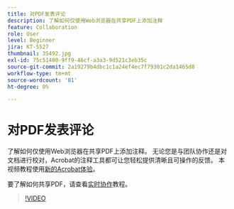 ```yaml
---
title: 对PDF发表评论
description: 了解如何仅使用Web浏览器在共享PDF上添加注释
feature: Collaboration
role: User
level: Beginner
jira: KT-5527
thumbnail: 35492.jpg
exl-id: 75c51400-9ff9-46cf-a3a3-9d521c3eb35c
source-git-commit: 2a19279b4dbc1c1a24ef4ec7f79301c2da1465d8
workflow-type: tm+mt
source-wordcount: '81'
ht-degree: 0%

---
```


# 对PDF发表评论

了解如何仅使用Web浏览器在共享PDF上添加注释。 无论您是与团队协作还是对文档进行校对，Acrobat的注释工具都可让您轻松提供清晰且可操作的反馈。 本视频教程使用[新的Acrobat体验](new-workspace.md)。

要了解如何共享PDF，请查看[实时协作](collaborate.md)教程。

>[!VIDEO](https://video.tv.adobe.com/v/35492?quality=12&learn=on&hidetitle=true)
